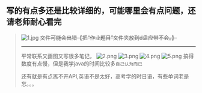 ## 写的有点多还是比较详细的，可能哪里会有点问题，还请老师耐心看完

>![1.jpg](D:\作业题目\src\意图\1.jpg "嘻嘻") 
> ~~文件可能会出错【把“作业题目”文件夹放到d盘应带不会。】~~
> 
> ----
> 平常联系又画图又写很多笔记，
> ![2.png](D:\作业题目\src\意图\2.png ) 
> ![3.png](D:\作业题目\src\意图\3.png )
> ![4.png](D:\作业题目\src\意图\4.png )
> ![5.png](D:\作业题目\src\意图\5.png )
> 搞得数度有点慢，但是我学java的时间比较多`自己认为而已`
> 
> 还有就是有点离不开API,英语不是太好，高考学的时日语，有些单词老是忘。。。
> 
> 
 
